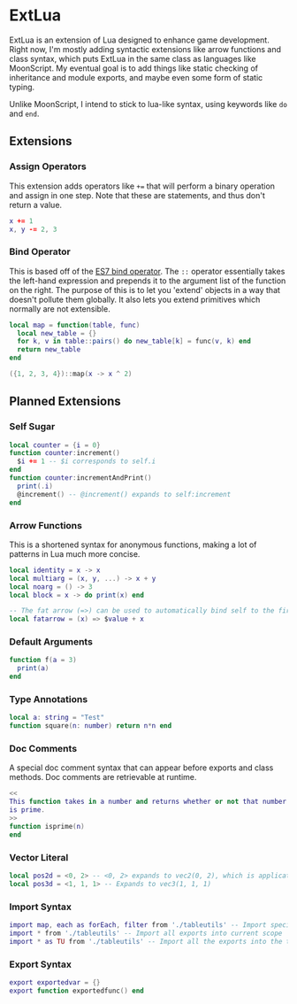 # ExtLua

ExtLua is an extension of Lua designed to enhance game development. Right now, I'm mostly adding syntactic extensions like arrow functions and class syntax, which puts ExtLua in the same class as languages like MoonScript. My eventual goal is to add things like static checking of inheritance and module exports, and maybe even some form of static typing.

Unlike MoonScript, I intend to stick to lua-like syntax, using keywords like `do` and `end`.

## Extensions

### Assign Operators
This extension adds operators like `+=` that will perform a binary operation and assign in one step. Note that these are statements, and thus don't return a value.

```lua
x += 1
x, y -= 2, 3
```

### Bind Operator
This is based off of the [ES7 bind operator](https://github.com/tc39/proposal-bind-operator). The `::` operator essentially takes the left-hand expression and prepends it to the argument list of the function on the right. The purpose of this is to let you 'extend' objects in a way that doesn't pollute them globally. It also lets you extend primitives which normally are not extensible.

```lua
local map = function(table, func)
  local new_table = {}
  for k, v in table::pairs() do new_table[k] = func(v, k) end
  return new_table
end

({1, 2, 3, 4})::map(x -> x ^ 2)
```

## Planned Extensions

### Self Sugar
```lua
local counter = {i = 0}
function counter:increment()
  $i += 1 -- $i corresponds to self.i
end
function counter:incrementAndPrint()
  print(.i)
  @increment() -- @increment() expands to self:increment
end
```

### Arrow Functions
This is a shortened syntax for anonymous functions, making a lot of patterns in Lua much more concise.
```lua
local identity = x -> x
local multiarg = (x, y, ...) -> x + y
local noarg = () -> 3
local block = x -> do print(x) end

-- The fat arrow (=>) can be used to automatically bind self to the first argument.
local fatarrow = (x) => $value + x
```

### Default Arguments
```lua
function f(a = 3)
  print(a)
end
```

### Type Annotations
```lua
local a: string = "Test"
function square(n: number) return n*n end
```

### Doc Comments
A special doc comment syntax that can appear before exports and class methods. Doc comments are retrievable at runtime.

```lua
<<
This function takes in a number and returns whether or not that number
is prime.
>>
function isprime(n)
end
```

### Vector Literal
```lua
local pos2d = <0, 2> -- <0, 2> expands to vec2(0, 2), which is application defined
local pos3d = <1, 1, 1> -- Expands to vec3(1, 1, 1)
```

### Import Syntax
```lua
import map, each as forEach, filter from './tableutils' -- Import specific exports - can also rename somthing
import * from './tableutils' -- Import all exports into current scope
import * as TU from './tableutils' -- Import all the exports into the table TU
```

### Export Syntax
```lua
export exportedvar = {}
export function exportedfunc() end
```
